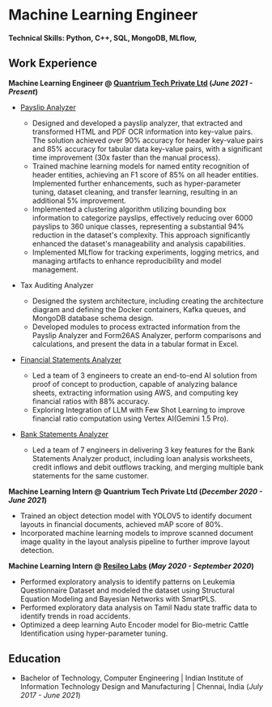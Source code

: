 # Machine Learning Engineer

#### Technical Skills: Python, C++, SQL, MongoDB, MLflow, 


## Work Experience
**Machine Learning Engineer @ [Quantrium Tech Private Ltd](https://www.quantrium.ai/) (_June 2021 - Present_)**
- [Payslip Analyzer](https://finuit.ai/payslip-digitization-solution/)
    - Designed and developed a payslip analyzer, that extracted and transformed HTML and PDF OCR information into key-value pairs. The solution achieved over 90% accuracy for header key-value pairs and 85% accuracy for
    tabular data key-value pairs, with a significant time improvement (30x faster than the manual process).
    - Trained machine learning models for named entity recognition of header entities, achieving an F1 score of 85% on all header entities. Implemented further enhancements, such as hyper-parameter tuning, dataset cleaning, and
    transfer learning, resulting in an additional 5% improvement.
    - Implemented a clustering algorithm utilizing bounding box information to categorize payslips, effectively reducing over 6000 payslips to 360 unique classes, representing a substantial 94% reduction in the dataset's
    complexity. This approach significantly enhanced the dataset's manageability and analysis capabilities.
    - Implemented MLflow for tracking experiments, logging metrics, and managing artifacts to enhance reproducibility and model management.

- Tax Auditing Analyzer
    - Designed the system architecture, including creating the architecture diagram and defining the Docker containers, Kafka queues, and MongoDB database schema design.
    - Developed modules to process extracted information from the Payslip Analyzer and Form26AS Analyzer, perform comparisons and calculations, and present the data in a tabular format in Excel.

- [Financial Statements Analyzer](https://finuit.ai/financial-statement-analyzer/)
    - Led a team of 3 engineers to create an end-to-end AI solution from proof of concept to production, capable of analyzing balance sheets, extracting information using AWS, and computing key financial ratios with 88%
    accuracy.
    - Exploring Integration of LLM with Few Shot Learning to improve financial ratio computation using Vertex AI(Gemini 1.5 Pro).

- [Bank Statements Analyzer](https://finuit.ai/bank-statement-analyzer-solution/)
    - Led a team of 7 engineers in delivering 3 key features for the Bank Statements Analyzer product, including loan analysis worksheets, credit inflows and debit outflows tracking, and merging multiple bank statements for the same customer.

**Machine Learning Intern @ Quantrium Tech Private Ltd (_December 2020 - June 2021_)**
-  Trained an object detection model with YOLOV5 to identify document layouts in financial documents, achieved mAP score of 80%.
- Incorporated machine learning models to improve scanned document image quality in the layout analysis pipeline to further improve layout detection.

**Machine Learning Intern @ [Resileo Labs](https://resileo-labs.com/) (_May 2020 - September 2020_)**
- Performed exploratory analysis to identify patterns on Leukemia Questionnaire Dataset and modeled the dataset using Structural Equation Modeling and Bayesian Networks with SmartPLS.
- Performed exploratory data analysis on Tamil Nadu state traffic data to identify trends in road accidents.
- Optimized a deep learning Auto Encoder model for Bio-metric Cattle Identification using hyper-parameter tuning.

## Education
- Bachelor of Technology, Computer Engineering | Indian Institute of Information Technology Design and Manufacturing | Chennai, India (_July 2017 - June 2021_)